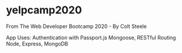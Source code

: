 # yelpcamp2020
From The Web Developer Bootcamp 2020 - By Colt Steele


App Uses:
Authentication with Passport.js
Mongoose, RESTful Routing
Node, Express, MongoDB
